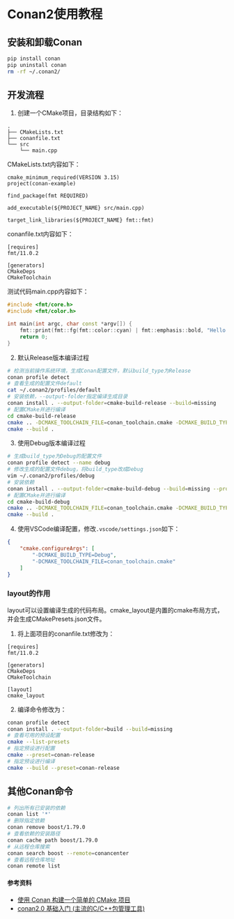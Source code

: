 # Conan2使用教程

## 安装和卸载Conan

```bash
pip install conan
pip uninstall conan
rm -rf ~/.conan2/
```

## 开发流程

1. 创建一个CMake项目，目录结构如下：

```
.
├── CMakeLists.txt
├── conanfile.txt
└── src
    └── main.cpp
```

CMakeLists.txt内容如下：

```
cmake_minimum_required(VERSION 3.15)
project(conan-example)

find_package(fmt REQUIRED)

add_executable(${PROJECT_NAME} src/main.cpp)

target_link_libraries(${PROJECT_NAME} fmt::fmt)
```

conanfile.txt内容如下：

```
[requires]
fmt/11.0.2

[generators]
CMakeDeps
CMakeToolchain
```

测试代码main.cpp内容如下：

```cpp
#include <fmt/core.h>
#include <fmt/color.h>

int main(int argc, char const *argv[]) {
    fmt::print(fmt::fg(fmt::color::cyan) | fmt::emphasis::bold, "Hello Conan!\n");
    return 0;
}
```

2. 默认Release版本编译过程

```bash
# 检测当前操作系统环境，生成Conan配置文件，默认build_type为Release
conan profile detect
# 查看生成的配置文件default
cat ~/.conan2/profiles/default
# 安装依赖，--output-folder指定编译生成目录
conan install . --output-folder=cmake-build-release --build=missing
# 配置CMake并进行编译
cd cmake-build-release
cmake .. -DCMAKE_TOOLCHAIN_FILE=conan_toolchain.cmake -DCMAKE_BUILD_TYPE=Release
cmake --build .
```

3. 使用Debug版本编译过程

```bash
# 生成build_type为Debug的配置文件
conan profile detect --name debug
# 修改生成的配置文件debug，将build_type改成Debug
vim ~/.conan2/profiles/debug
# 安装依赖
conan install . --output-folder=cmake-build-debug --build=missing --profile=debug
# 配置CMake并进行编译
cd cmake-build-debug
cmake .. -DCMAKE_TOOLCHAIN_FILE=conan_toolchain.cmake -DCMAKE_BUILD_TYPE=Debug
cmake --build .
```

4. 使用VSCode编译配置，修改`.vscode/settings.json`如下：

```json
{
    "cmake.configureArgs": [
        "-DCMAKE_BUILD_TYPE=Debug",
        "-DCMAKE_TOOLCHAIN_FILE=conan_toolchain.cmake"
    ]
}
```

### layout的作用

layout可以设置编译生成的代码布局。cmake_layout是内置的cmake布局方式，并会生成CMakePresets.json文件。

1. 将上面项目的conanfile.txt修改为：

```
[requires]
fmt/11.0.2

[generators]
CMakeDeps
CMakeToolchain

[layout]
cmake_layout
```

2. 编译命令修改为：

```bash
conan profile detect
conan install . --output-folder=build --build=missing
# 查看可用的预设配置
cmake --list-presets
# 指定预设进行配置
cmake --preset=conan-release
# 指定预设进行编译
cmake --build --preset=conan-release
```

## 其他Conan命令

```bash
# 列出所有已安装的依赖
conan list '*'
# 删除指定依赖
conan remove boost/1.79.0
# 查看依赖的安装路径
conan cache path boost/1.79.0
# 从远程仓库搜索
conan search boost --remote=conancenter
# 查看远程仓库地址
conan remote list
```

#### 参考资料

- [使用 Conan 构建一个简单的 CMake 项目](https://docs.conan.org.cn/2/tutorial/consuming_packages/build_simple_cmake_project.html)
- [conan2.0 基础入门 (主流的C/C++包管理工具)](https://www.bilibili.com/video/BV18s421A7Jj)
